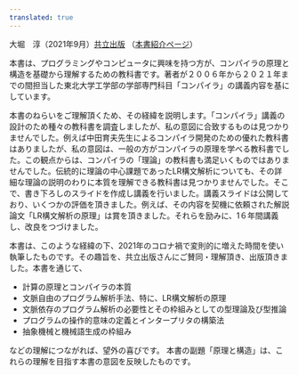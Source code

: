 ```yaml
---
translated: true
---
```

大堀　淳（2021年9月）[共立出版](https://www.kyoritsu-pub.co.jp/) （[本書紹介ページ](https://www.kyoritsu-pub.co.jp/bookdetail/9784320124783)）

本書は、プログラミングやコンピュータに興味を持つ方が、コンパイラの原理と構造を基礎から理解するための教科書です。著者が２００６年から２０２１年までの間担当した東北大学工学部の学部専門科目「コンパイラ」の講義内容を基にしています。

本書のねらいをご理解頂くため、その経緯を説明します。「コンパイラ」講義の設計のため種々の教科書を調査しましたが、私の意図に合致するものは見つかりませんでした。例えば中田育夫先生によるコンパイラ開発のための優れた教科書はありましたが、私の意図は、一般の方がコンパイラの原理を学べる教科書でした。この観点からは、コンパイラの「理論」の教科書も満足いくものではありませんでした。伝統的に理論の中心課題であったLR構文解析についても、その詳細な理論の説明のわりに本質を理解できる教科書は見つかりませんでした。そこで、書き下ろしのスライドを作成し講義を行いました。講義スライドは公開しており、いくつかの評価を頂きました。例えば、その内容を契機に依頼された解説論文「LR構文解析の原理」は賞を頂きました。それらを励みに、1６年間講義し、改良をつづけました。

本書は、このような経緯の下、2021年のコロナ禍で変則的に増えた時間を使い執筆したものです。その趣旨を、共立出版さんにご賛同・理解頂き、出版頂きました。本書を通じて、
- 計算の原理とコンパイラの本質
- 文脈自由のプログラム解析手法、特に、LR構文解析の原理
- 文脈依存のプログラム解析の必要性とその枠組みとしての型理論及び型推論
- プログラムの操作的意味の定義とインタープリタの構築法
- 抽象機械と機械語生成の枠組み

などの理解につながれば、望外の喜びです。 本書の副題「原理と構造」は、これらの理解を目指す本書の意図を反映したものです。

